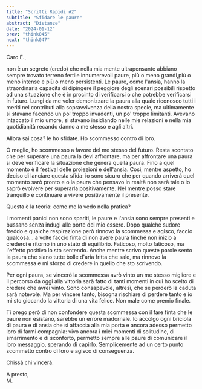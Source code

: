 ```yaml
---
title: "Scritti Rapidi #2"
subtitle: "Sfidare le paure"
abstract: "Distanze"
date: "2024-01-12"
prev: "think045"
next: "think047"
---
```


Caro E.,  
  
non è un segreto (credo) che nella mia mente ultrapensante abbiano sempre trovato terreno fertile innumerevoli paure, più o meno grandi,più o meno intense e più o meno persistenti. Le paure, come l'ansia, hanno la straordinaria capacità di dipingere il peggiore degli scenari possibili rispetto ad una situazione che è in procinto di verificarsi o che potrebbe verificarsi in futuro. Lungi da me voler demonizzare la paura alla quale riconosco tutti i meriti nel contributi alla sopravvivenza della nostra specie, ma ultimamente si stavano facendo un po' troppo invadenti, un po' troppo limitanti. Avevano intaccato il mio umore, si stavano insidiando nelle mie relazioni e nella mia quotidianità recando danno a me stesso e agli altri.  

Allora sai cosa? le ho sfidate. Ho scommesso contro di loro.  

O meglio, ho scommesso a favore del me stesso del futuro. Resta scontato che per superare una paura la devi affrontare, ma per affrontare una paura si deve verificare la situazione che genera quella paura. Fino a quel momento è il festival delle proiezioni e dell'ansia. Così, mentre aspetto, ho deciso di lanciare questa sfida: io sono sicuro che per quando arriverà quel momento sarò pronto e o la paura che pensavo in realtà non sarà tale o io saprò evolvere per superarla positivamente. Nel mentre posso stare tranquillo e continuare a vivere positivamente il presente.  

Questa è la teoria: come me la vedo nella pratica?  

I momenti panici non sono spariti, le paure e l'ansia sono sempre presenti e bussano senza indugi alle porte del mio essere. Dopo qualche sudore freddo e qualche respirazione però rinnovo la scommessa e agisco, faccio qualcosa... a volte faccio finta di non avere paura finché non inizio a crederci e ritorno in uno stato di equilibrio. Faticoso, molto faticoso, ma l'effetto positivo lo sto sentendo. Anche mentre scrivo queste parole sento la paura che siano tutte bolle d'aria fritta che sale, ma rinnovo la scommessa e mi sforzo di credere in quello che sto scrivendo.  

Per ogni paura, se vincerò la scommessa avrò vinto un me stesso migliore e il percorso da oggi alla vittoria sarà fatto di tanti momenti in cui ho scelto di credere che avrei vinto. Sono consapevole, altresì, che se perderò la caduta sarà notevole. Ma per vincere tanto, bisogna rischiare di perdere tanto e io mi sto giocando la vittoria di una vita felice. Non male come premio finale.  

Ti prego però di non confondere questa scommessa con il fare finta che le paure non esistano, sarebbe un errore madornale. Io accolgo ogni briciola di paura e di ansia che si affaccia alla mia porta e ancora adesso permetto loro di farmi compagnia: vivo ancora i miei momenti di solitudine, di smarrimento e di sconforto, permetto sempre alle paure di comunicare il loro messaggio, sperando di capirlo. Semplicemente ad un certo punto scommetto contro di loro e agisco di conseguenza.  

Chissà chi vincerà.  

A presto,  
M.


